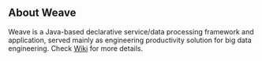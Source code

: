 ## About Weave  

Weave is a Java-based declarative service/data processing framework and application, served mainly as engineering productivity solution for big data engineering. Check [Wiki](https://github.com/aftersound/weave/wiki) for more details.
